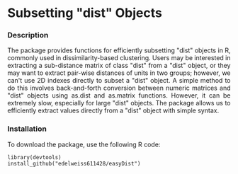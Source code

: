 # Subsetting "dist" Objects

### Description
<p align="justify"> 
The package provides functions for efficiently subsetting "dist" objects in R, commonly used in dissimilarity-based clustering. Users may be interested in extracting a sub-distance matrix of class "dist" from a "dist" object, or they may want to extract pair-wise distances of units in two groups; however, we can't use 2D indexes directly to subset a "dist" object. A simple method to do this involves back-and-forth conversion between numeric matrices and "dist" objects using as.dist and as.matrix functions. However, it can be extremely slow, especially for large "dist" objects. The package allows us to efficiently extract values directly from a "dist" object with simple syntax.</p> 

 ### Installation

 To download the package, use the following R code: 

```
library(devtools)
install_github("edelweiss611428/easyDist") 
```
